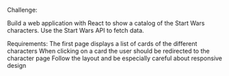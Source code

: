 Challenge:

Build a web application with React to show a catalog of the Start Wars characters. Use the Start Wars API to fetch data.

Requirements:
The first page displays a list of cards of the different characters
When clicking on a card the user should be redirected to the character page
Follow the layout and be especially careful about responsive design
